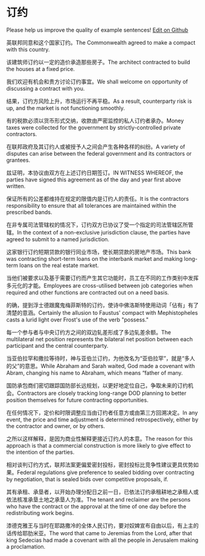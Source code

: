 # 订约

Please help us improve the quality of example sentences! [Edit on Github](https://github.com/jiyushe/jiyu-example-sentence-source/blob/main/chinese/dingyue.md)

<p><span class="chinese">英联邦同意和这个国家订约。</span><span class="english">The Commonwealth agreed to make a compact with this country.</span></p>

<p><span class="chinese">该建筑师订约以一定的造价承造那些房子。</span><span class="english">The architect contracted to build the houses at a fixed price.</span></p>

<p><span class="chinese">我们欢迎有机会和贵方讨论订约事宜。</span><span class="english">We shall welcome on opportunity of discussing a contract with you.</span></p>

<p><span class="chinese">结果，订约方风险上升，市场运行不再平稳。</span><span class="english">As a result, counterparty risk is up, and the market is not functioning smoothly.</span></p>

<p><span class="chinese">有的税款必须以货币形式交纳，收款由严密监控的私人订约者承办。</span><span class="english">Money taxes were collected for the government by strictly-controlled private contractors.</span></p>

<p><span class="chinese">在联邦政府及其订约人或被授予人之间会产生各种各样的纠纷。</span><span class="english">A variety of disputes can arise between the federal government and its contractors or grantees.</span></p>

<p><span class="chinese">兹证明，本协议由双方在上述订约日期签订。</span><span class="english">IN WITNESS WHEREOF, the parties have signed this agreement as of the day and year first above written.</span></p>

<p><span class="chinese">保证所有的公差都维持在规定的限值内是订约人的责任。</span><span class="english">It is the contractors responsibility to ensure that all tolerances are maintained within the prescribed bands.</span></p>

<p><span class="chinese">在非专属司法管辖权的情况下，订约双方已协议了受一个指定的司法管辖区所管辖。</span><span class="english">In the context of a non-exclusive jurisdiction clause, the parties have agreed to submit to a named jurisdiction.</span></p>

<p><span class="chinese">这家银行订约短期贷款的银行同业市场，使长期贷款的房地产市场。</span><span class="english">This bank was contracting short-term loans on the interbank market and making long-term loans on the real estate market.</span></p>

<p><span class="chinese">当他们被要求以及基于需要订约而产生其它功能时，员工在不同的工作类别中发挥多元化的才能。</span><span class="english">Employees are cross-utilised between job categories when required and other functions are contracted out on a need basis.</span></p>

<p><span class="chinese">的确，提到浮士德跟魔鬼梅菲斯特的订约，使诗中佛洛斯特使用动词「佔有」有了清楚的意涵。</span><span class="english">Certainly the allusion to Faustus' compact with Mephistopheles casts a lurid light over Frost's use of the verb "possess."</span></p>

<p><span class="chinese">每一个参与者与中央订约方之间的双边轧差形成了多边轧差余额。</span><span class="english">The multilateral net position represents the bilateral net position between each participant and the central counterparty.</span></p>

<p><span class="chinese">当亚伯拉罕和撒拉等待时，神与亚伯兰订约，为他改名为“亚伯拉罕”，就是“多人的父”的意思。</span><span class="english">While Abraham and Sarah waited, God made a covenant with Abram, changing his name to Abraham, which means “father of many.</span></p>

<p><span class="chinese">国防承包商们密切跟踪国防部长远规划，以更好地定位自己，争取未来的订约机会。</span><span class="english">Contractors are closely tracking long-range DOD planning to better position themselves for future contracting opportunities.</span></p>

<p><span class="chinese">在任何情况下，定价和时限调整应当由订约者任意方或由第三方回溯决定。</span><span class="english">In any event, the price and time adjustment is determined retrospectively, either by the contractor and owner, or by others.</span></p>

<p><span class="chinese">之所以这样解释，是因为商业性解释更接近订约人的本意。</span><span class="english">The reason for this approach is that a commercial construction is more likely to give effect to the intention of the parties.</span></p>

<p><span class="chinese">相对谈判订约方式，联邦法案更偏爱密封投标，密封投标比竞争性建议更具优势如果。</span><span class="english">Federal regulations give preference to sealed bidding over contracting by negotiation, that is sealed bids over competitive proposals, if.</span></p>

<p><span class="chinese">其有承租、承垦者，以开始办理分配日之前一日，已依法订约承租耕地之承租人或依法核准承垦土地之承垦人为准。</span><span class="english">The tenant and reclaimer are the persons who have the contract or the approval at the time of one day before the redistributing work begins.</span></p>

<p><span class="chinese">漆德克雅王与当时在耶路撒冷的全体人民订约，要对奴婢宣布自由以后，有上主的话传给耶肋米亚。</span><span class="english">The word that came to Jeremias from the Lord, after that king Sedecias had made a covenant with all the people in Jerusalem making a proclamation.</span></p>

